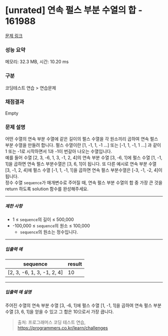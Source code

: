 # [unrated] 연속 펄스 부분 수열의 합 - 161988 

[문제 링크](https://school.programmers.co.kr/learn/courses/30/lessons/161988) 

### 성능 요약

메모리: 32.3 MB, 시간: 10.20 ms

### 구분

코딩테스트 연습 > 연습문제

### 채점결과

Empty

### 문제 설명

<p>어떤 수열의 연속 부분 수열에 같은 길이의 펄스 수열을 각 원소끼리 곱하여 연속 펄스 부분 수열을 만들려 합니다. 펄스 수열이란 [1, -1, 1, -1 …] 또는 [-1, 1, -1, 1 …] 과 같이 1 또는 -1로 시작하면서 1과 -1이 번갈아 나오는 수열입니다.<br>
예를 들어 수열 [2, 3, -6, 1, 3, -1, 2, 4]의 연속 부분 수열 [3, -6, 1]에 펄스 수열 [1, -1, 1]을 곱하면 연속 펄스 부분수열은 [3, 6, 1]이 됩니다. 또 다른 예시로 연속 부분 수열 [3, -1, 2, 4]에 펄스 수열 [-1, 1, -1, 1]을 곱하면 연속 펄스 부분수열은 [-3, -1, -2, 4]이 됩니다.<br>
정수 수열 <code>sequence</code>가 매개변수로 주어질 때, 연속 펄스 부분 수열의 합 중 가장 큰 것을 return 하도록 solution 함수를 완성해주세요.</p>

<hr>

<h5>제한 사항</h5>

<ul>
<li>1 ≤ <code>sequence</code>의 길이 ≤ 500,000</li>
<li>-100,000 ≤ <code>sequence</code>의 원소 ≤ 100,000

<ul>
<li><code>sequence</code>의 원소는 정수입니다.</li>
</ul></li>
</ul>

<hr>

<h5>입출력 예</h5>
<table class="table">
        <thead><tr>
<th>sequence</th>
<th>result</th>
</tr>
</thead>
        <tbody><tr>
<td>[2, 3, -6, 1, 3, -1, 2, 4]</td>
<td>10</td>
</tr>
</tbody>
      </table>
<hr>

<h5>입출력 예 설명</h5>

<p>주어진 수열의 연속 부분 수열 [3, -6, 1]에 펄스 수열 [1, -1, 1]을 곱하여 연속 펄스 부분 수열 [3, 6, 1]을 얻을 수 있고 그 합은 10으로서 가장 큽니다.</p>


> 출처: 프로그래머스 코딩 테스트 연습, https://programmers.co.kr/learn/challenges